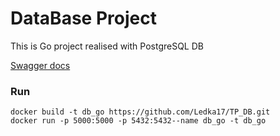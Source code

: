 # DataBase Project

This is Go project realised with PostgreSQL DB

[Swagger docs](https://tech-db-forum.bozaro.ru/)

### Run
```
docker build -t db_go https://github.com/Ledka17/TP_DB.git
docker run -p 5000:5000 -p 5432:5432--name db_go -t db_go
```